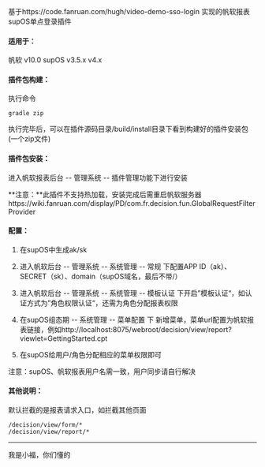 基于https://code.fanruan.com/hugh/video-demo-sso-login 实现的帆软报表supOS单点登录插件

#### 适用于：

帆软 v10.0
supOS v3.5.x v4.x



#### 插件包构建：

执行命令

```shell
gradle zip 
```

执行完毕后，可以在插件源码目录/build/install目录下看到构建好的插件安装包(一个zip文件)



#### 插件包安装：

进入帆软报表后台 -- 管理系统 -- 插件管理功能下进行安装

**注意：**此插件不支持热加载，安装完成后需重启帆软服务器https://wiki.fanruan.com/display/PD/com.fr.decision.fun.GlobalRequestFilterProvider



#### 配置：

1. 在supOS中生成ak/sk
2. 进入帆软后台 -- 管理系统 -- 系统管理 -- 常规 下配置APP ID（ak）、SECRET（sk）、domain（supOS域名，最后不带/）
3. 进入帆软后台 -- 管理系统 -- 系统管理  -- 模板认证 下开启”模板认证“，如认证方式为”角色权限认证“，还需为角色分配报表权限
3. 在supOS组态期 -- 系统管理 -- 菜单配置 下 新增菜单，菜单url配置为帆软报表链接，例如http://localhost:8075/webroot/decision/view/report?viewlet=GettingStarted.cpt

4. 在supOS给用户/角色分配相应的菜单权限即可

注意：supOS、帆软报表用户名需一致，用户同步请自行解决



#### 其他说明：

   默认拦截的是报表请求入口，如拦截其他页面

   ```
   /decision/view/form/*
   /decision/view/report/*
   ```









------


我是小福，你们懂的
